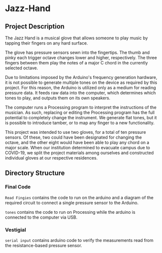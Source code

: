 # Jazz-Hand
## Project Description

The Jazz Hand is a musical glove that allows someone to play music by tapping their fingers on any hard surface.

The glove has pressure sensors sewn into the fingertips. The thumb and pinky each trigger octave changes lower and higher, respectively. The three fingers between them play the notes of a major C chord in the currently selected octave.

Due to limitations imposed by the Arduino's frequency generation hardware, it is not possible to generate multiple tones on the device as required by this project. For this reason, the Arduino is utilized only as a medium for reading pressure data. It feeds raw data into the computer, which determines which tones to play, and outputs them on its own speakers.

The computer runs a Processing program to interpret the instructions of the musician. As such, replacing or editing the Processing program has the full potential to completely change the instrument. We generate flat tones, but it is possible to introduce tamber, or to map any finger to a new functionality.

This project was intended to use two gloves, for a total of ten pressure sensors. Of these, two could have been designated for changing the octave, and the other eight would have been able to play any chord on a major scale. When our institution determined to evacuate campus due to COVID-19, we split the project materials among ourselves and constructed individual gloves at our respective residences.

## Directory Structure
### Final Code
`Read Fingies` contains the code to run on the arduino and a diagram of the required circuit to connect a single pressure sensor to the Arduino.

`tones` contains the code to run on Processing while the arduino is connected to the computer via USB.

### Vestigial
`serial input` contains arduino code to verify the measurements read from the resistance-based pressure sensor.
